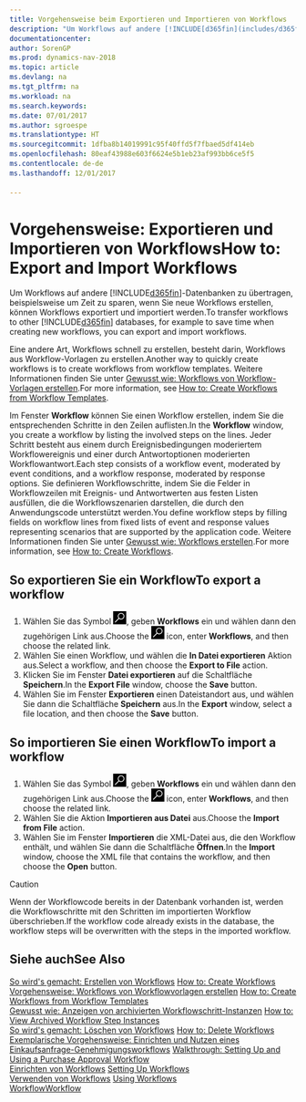 ```yaml
---
title: Vorgehensweise beim Exportieren und Importieren von Workflows
description: "Um Workflows auf andere [!INCLUDE[d365fin](includes/d365fin_md.md)]-Datenbanken zu übertragen, beispielsweise um Zeit zu sparen, wenn Sie neue Workflows erstellen, können Workflows exportiert und importiert werden."
documentationcenter: 
author: SorenGP
ms.prod: dynamics-nav-2018
ms.topic: article
ms.devlang: na
ms.tgt_pltfrm: na
ms.workload: na
ms.search.keywords: 
ms.date: 07/01/2017
ms.author: sgroespe
ms.translationtype: HT
ms.sourcegitcommit: 1dfba8b14019991c95f40ffd5f7fbaed5df414eb
ms.openlocfilehash: 80eaf43988e603f6624e5b1eb23af993bb6ce5f5
ms.contentlocale: de-de
ms.lasthandoff: 12/01/2017

---
```

# <a name="how-to-export-and-import-workflows"></a><span data-ttu-id="2a845-103">Vorgehensweise: Exportieren und Importieren von Workflows</span><span class="sxs-lookup"><span data-stu-id="2a845-103">How to: Export and Import Workflows</span></span>
<span data-ttu-id="2a845-104">Um Workflows auf andere [!INCLUDE[d365fin](includes/d365fin_md.md)]-Datenbanken zu übertragen, beispielsweise um Zeit zu sparen, wenn Sie neue Workflows erstellen, können Workflows exportiert und importiert werden.</span><span class="sxs-lookup"><span data-stu-id="2a845-104">To transfer workflows to other [!INCLUDE[d365fin](includes/d365fin_md.md)] databases, for example to save time when creating new workflows, you can export and import workflows.</span></span>  

 <span data-ttu-id="2a845-105">Eine andere Art, Workflows schnell zu erstellen, besteht darin, Workflows aus Workflow-Vorlagen zu erstellen.</span><span class="sxs-lookup"><span data-stu-id="2a845-105">Another way to quickly create workflows is to create workflows from workflow templates.</span></span> <span data-ttu-id="2a845-106">Weitere Informationen finden Sie unter [Gewusst wie: Workflows von Workflow-Vorlagen erstellen](across-how-to-create-workflows-from-workflow-templates.md).</span><span class="sxs-lookup"><span data-stu-id="2a845-106">For more information, see [How to: Create Workflows from Workflow Templates](across-how-to-create-workflows-from-workflow-templates.md).</span></span>  

 <span data-ttu-id="2a845-107">Im Fenster **Workflow** können Sie einen Workflow erstellen, indem Sie die entsprechenden Schritte in den Zeilen auflisten.</span><span class="sxs-lookup"><span data-stu-id="2a845-107">In the **Workflow** window, you create a workflow by listing the involved steps on the lines.</span></span> <span data-ttu-id="2a845-108">Jeder Schritt besteht aus einem durch Ereignisbedingungen moderiertem Workflowereignis und einer durch Antwortoptionen moderierten Workflowantwort.</span><span class="sxs-lookup"><span data-stu-id="2a845-108">Each step consists of a workflow event, moderated by event conditions, and a workflow response, moderated by response options.</span></span> <span data-ttu-id="2a845-109">Sie definieren Workflowschritte, indem Sie die Felder in Workflowzeilen mit Ereignis- und Antwortwerten aus festen Listen ausfüllen, die die Workflowszenarien darstellen, die durch den Anwendungscode unterstützt werden.</span><span class="sxs-lookup"><span data-stu-id="2a845-109">You define workflow steps by filling fields on workflow lines from fixed lists of event and response values representing scenarios that are supported by the application code.</span></span> <span data-ttu-id="2a845-110">Weitere Informationen finden Sie unter [Gewusst wie: Workflows erstellen](across-how-to-create-workflows.md).</span><span class="sxs-lookup"><span data-stu-id="2a845-110">For more information, see [How to: Create Workflows](across-how-to-create-workflows.md).</span></span>  

## <a name="to-export-a-workflow"></a><span data-ttu-id="2a845-111">So exportieren Sie ein Workflow</span><span class="sxs-lookup"><span data-stu-id="2a845-111">To export a workflow</span></span>  
1.  <span data-ttu-id="2a845-112">Wählen Sie das Symbol ![Nach Seite oder Bericht suchen](media/ui-search/search_small.png "Symbol Nach Seite oder Bericht suchen"), geben **Workflows** ein und wählen dann den zugehörigen Link aus.</span><span class="sxs-lookup"><span data-stu-id="2a845-112">Choose the ![Search for Page or Report](media/ui-search/search_small.png "Search for Page or Report icon") icon, enter **Workflows**, and then choose the related link.</span></span>  
2.  <span data-ttu-id="2a845-113">Wählen Sie einen Workflow, und wählen die **In Datei exportieren** Aktion aus.</span><span class="sxs-lookup"><span data-stu-id="2a845-113">Select a workflow, and then choose the **Export to File** action.</span></span>  
3.  <span data-ttu-id="2a845-114">Klicken Sie im Fenster **Datei exportieren** auf die Schaltfläche **Speichern**.</span><span class="sxs-lookup"><span data-stu-id="2a845-114">In the **Export File** window, choose the **Save** button.</span></span>  
4.  <span data-ttu-id="2a845-115">Wählen Sie im Fenster **Exportieren** einen Dateistandort aus, und wählen Sie dann die Schaltfläche **Speichern** aus.</span><span class="sxs-lookup"><span data-stu-id="2a845-115">In the **Export** window, select a file location, and then choose the **Save** button.</span></span>  

## <a name="to-import-a-workflow"></a><span data-ttu-id="2a845-116">So importieren Sie einen Workflow</span><span class="sxs-lookup"><span data-stu-id="2a845-116">To import a workflow</span></span>  
1.  <span data-ttu-id="2a845-117">Wählen Sie das Symbol ![Nach Seite oder Bericht suchen](media/ui-search/search_small.png "Symbol Nach Seite oder Bericht suchen"), geben **Workflows** ein und wählen dann den zugehörigen Link aus.</span><span class="sxs-lookup"><span data-stu-id="2a845-117">Choose the ![Search for Page or Report](media/ui-search/search_small.png "Search for Page or Report icon") icon, enter **Workflows**, and then choose the related link.</span></span>  
2.  <span data-ttu-id="2a845-118">Wählen Sie die Aktion **Importieren aus Datei** aus.</span><span class="sxs-lookup"><span data-stu-id="2a845-118">Choose the **Import from File** action.</span></span>  
3.  <span data-ttu-id="2a845-119">Wählen Sie im Fenster **Importieren** die XML-Datei aus, die den Workflow enthält, und wählen Sie dann die Schaltfläche **Öffnen**.</span><span class="sxs-lookup"><span data-stu-id="2a845-119">In the **Import** window, choose the XML file that contains the workflow, and then choose the **Open** button.</span></span>  

> [!CAUTION]  
>  <span data-ttu-id="2a845-120">Wenn der Workflowcode bereits in der Datenbank vorhanden ist, werden die Workflowschritte mit den Schritten im importierten Workflow überschrieben.</span><span class="sxs-lookup"><span data-stu-id="2a845-120">If the workflow code already exists in the database, the workflow steps will be overwritten with the steps in the imported workflow.</span></span>  

## <a name="see-also"></a><span data-ttu-id="2a845-121">Siehe auch</span><span class="sxs-lookup"><span data-stu-id="2a845-121">See Also</span></span>  
 <span data-ttu-id="2a845-122">[So wird's gemacht: Erstellen von Workflows](across-how-to-create-workflows.md) </span><span class="sxs-lookup"><span data-stu-id="2a845-122">[How to: Create Workflows](across-how-to-create-workflows.md) </span></span>  
 <span data-ttu-id="2a845-123">[Vorgehensweise: Workflows von Workflowvorlagen erstellen](across-how-to-create-workflows-from-workflow-templates.md) </span><span class="sxs-lookup"><span data-stu-id="2a845-123">[How to: Create Workflows from Workflow Templates](across-how-to-create-workflows-from-workflow-templates.md) </span></span>  
 <span data-ttu-id="2a845-124">[Gewusst wie: Anzeigen von archivierten Workflowschritt-Instanzen](across-how-to-view-archived-workflow-step-instances.md) </span><span class="sxs-lookup"><span data-stu-id="2a845-124">[How to: View Archived Workflow Step Instances](across-how-to-view-archived-workflow-step-instances.md) </span></span>  
 <span data-ttu-id="2a845-125">[So wird's gemacht: Löschen von Workflows](across-how-to-delete-workflows.md) </span><span class="sxs-lookup"><span data-stu-id="2a845-125">[How to: Delete Workflows](across-how-to-delete-workflows.md) </span></span>  
 <span data-ttu-id="2a845-126">[Exemplarische Vorgehensweise: Einrichten und Nutzen eines Einkaufsanfrage-Genehmigungsworkflows](walkthrough-setting-up-and-using-a-purchase-approval-workflow.md) </span><span class="sxs-lookup"><span data-stu-id="2a845-126">[Walkthrough: Setting Up and Using a Purchase Approval Workflow](walkthrough-setting-up-and-using-a-purchase-approval-workflow.md) </span></span>  
 <span data-ttu-id="2a845-127">[Einrichten von Workflows](across-set-up-workflows.md) </span><span class="sxs-lookup"><span data-stu-id="2a845-127">[Setting Up Workflows](across-set-up-workflows.md) </span></span>  
 <span data-ttu-id="2a845-128">[Verwenden von Workflows](across-use-workflows.md) </span><span class="sxs-lookup"><span data-stu-id="2a845-128">[Using Workflows](across-use-workflows.md) </span></span>  
 [<span data-ttu-id="2a845-129">Workflow</span><span class="sxs-lookup"><span data-stu-id="2a845-129">Workflow</span></span>](across-workflow.md)   

